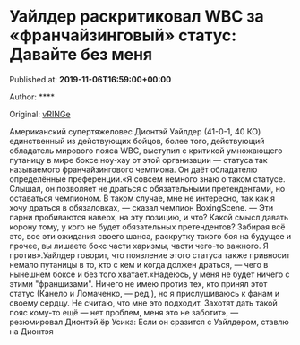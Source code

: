 
# Уайлдер раскритиковал WBC за «франчайзинговый» статус: Давайте без меня

Published at: **2019-11-06T16:59:00+00:00**

Author: ****

Original: [vRINGe](https://vringe.com/news/129287-uaylder-raskritikoval-wbc-za-franchayzingovyy-status-davayte-bez-menya.htm)

Американский супертяжеловес Дионтэй Уайлдер (41-0-1, 40 КО) единственный из действующих бойцов, более того, действующий обладатель мирового пояса WBC, выступил с критикой умножающего путаницу в мире боксе ноу-хау от этой организации — статуса так называемого франчайзингового чемпиона. Он даёт обладателю определённые преференции.«Я совсем немного знаю о таком статусе. Слышал, он позволяет не драться с обязательными претендентами, но оставаться чемпионом. В таком случае, мне не интересно, так как я хочу драться в обязаловках, — сказал чемпион BoxingScene. — Эти парни пробиваются наверх, на эту позицию, и что? Какой смысл давать корону тому, у кого не будет обязательных претендентов? Забирая всё это, все эти ожидания своего шанса, раскрутку такого боя на будущее и прочее, вы лишаете бокс части харизмы, части чего-то важного. Я против».Уайлдер говорит, что появление этого статуса также привносит немало путаницы в то, кто с кем и когда должен драться, — чего в нынешнем боксе и без того хватает.«Надеюсь, у меня не будет ничего с этими "франшизами". Ничего не имею против тех, кто принял этот статус (Канело и Ломаченко, — ред.), но я прислушиваюсь к фанам и своему сердцу. Не считаю, что мне это подходит. Захотят дать такой пояс кому-то ещё — нет проблем, меня это не заботит», — резюмировал Дионтэй.ёр Усика: Если он сразится с Уайлдером, ставлю на Дионтэя
